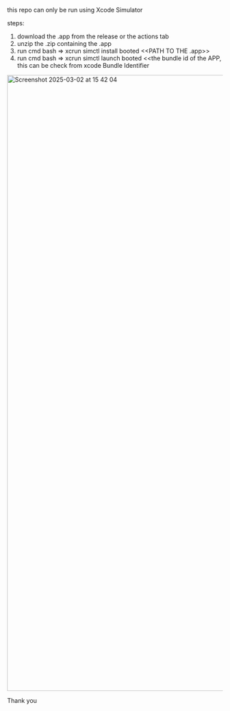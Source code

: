 this repo can only be run using Xcode Simulator

steps:
1. download the .app from the release or the actions tab
2. unzip the .zip containing the .app
3. run cmd bash => xcrun simctl install booted <<PATH TO THE .app>>
4. run cmd bash => xcrun simctl launch booted <<the bundle id of the APP, this can be check from xcode Bundle Identifier


<img width="1440" alt="Screenshot 2025-03-02 at 15 42 04" src="https://github.com/user-attachments/assets/70e4f8d7-8b43-467e-8e90-422c8f966ca5" />

Thank you
